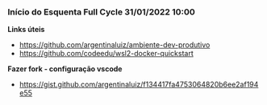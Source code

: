 ### Início do Esquenta Full Cycle 31/01/2022 10:00
__Links úteis__

* https://github.com/argentinaluiz/ambiente-dev-produtivo
* https://github.com/codeedu/wsl2-docker-quickstart

__Fazer fork - configuração vscode__

* https://gist.github.com/argentinaluiz/f134417fa4753064820b6ee2af194e55

